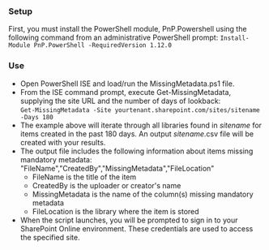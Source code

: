 ### Setup
First, you must install the PowerShell module, PnP.Powershell using the following command from an administrative PowerShell prompt:
```Install-Module PnP.PowerShell -RequiredVersion 1.12.0```  
### Use
- Open PowerShell ISE and load/run the MissingMetadata.ps1 file.  
- From the ISE command prompt, execute Get-MissingMetadata, supplying the site URL and the number of days of lookback:  
```Get-MissingMetadata -Site yourtenant.sharepoint.com/sites/sitename -Days 180```  
- The example above will iterate through all libraries found in _sitename_ for items created in the past 180 days.  An output _sitename_.csv file will be created with your results.
- The output file includes the following information about items missing mandatory metadata: "FileName","CreatedBy","MissingMetadata","FileLocation"
  - FileName is the title of the item
  - CreatedBy is the uploader or creator's name
  - MissingMetadata is the name of the column(s) missing mandatory metadata
  - FileLocation is the library where the item is stored
- When the script launches, you will be prompted to sign in to your SharePoint Online environment.  These credentials are used to access the specified site.  
